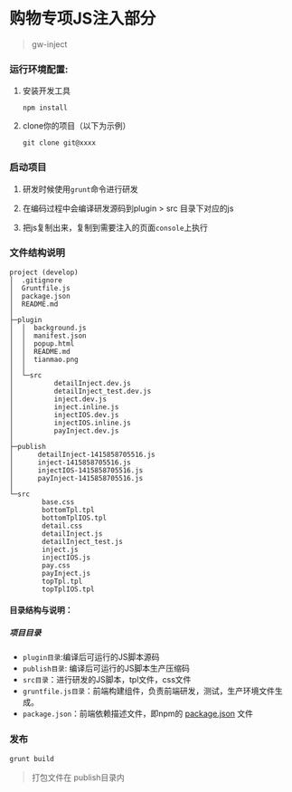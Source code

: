 # 购物专项JS注入部分
> gw-inject


### 运行环境配置:

1. 安装开发工具 

    ```shell
    npm install
    ```
1. clone你的项目（以下为示例）

    ```shell
    git clone git@xxxx
    ```

### 启动项目

1. 研发时候使用`grunt`命令进行研发

2. 在编码过程中会编译研发源码到plugin > src 目录下对应的js

3. 把js复制出来，复制到需要注入的页面`console`上执行


### 文件结构说明

```
project (develop)
│  .gitignore
│  Gruntfile.js
│  package.json
│  README.md
│
├─plugin
│  │  background.js
│  │  manifest.json
│  │  popup.html
│  │  README.md
│  │  tianmao.png
│  │
│  └─src
│          detailInject.dev.js
│          detailInject_test.dev.js
│          inject.dev.js
│          inject.inline.js
│          injectIOS.dev.js
│          injectIOS.inline.js
│          payInject.dev.js
│
├─publish
│      detailInject-1415858705516.js
│      inject-1415858705516.js
│      injectIOS-1415858705516.js
│      payInject-1415858705516.js
│
└─src
        base.css
        bottomTpl.tpl
        bottomTplIOS.tpl
        detail.css
        detailInject.js
        detailInject_test.js
        inject.js
        injectIOS.js
        pay.css
        payInject.js
        topTpl.tpl
        topTplIOS.tpl

```

#### 目录结构与说明：

##### 项目目录
* ``plugin目录``:编译后可运行的JS脚本源码
* ``publish目录``: 编译后可运行的JS脚本生产压缩码
* ``src目录``：进行研发的JS脚本，tpl文件，css文件
* ``gruntfile.js目录``：前端构建组件，负责前端研发，测试，生产环境文件生成。
* ``package.json``：前端依赖描述文件，即npm的 [package.json](https://www.npmjs.org/doc/files/package.json.html) 文件

### 发布
```sh
grunt build
```
> 打包文件在 publish目录内